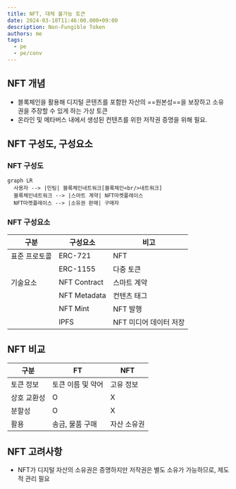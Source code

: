 ```yaml
---
title: NFT, 대체 불가능 토큰
date: 2024-03-10T11:46:00.000+09:00
description: Non-Fungible Token 
authors: me
tags:
  - pe
  - pe/conv
---
```


## NFT 개념

- 블록체인을 활용해 디지털 콘텐츠를 포함한 자산의 ==원본성==을 보장하고 소유권을 주장할 수 있게 하는 가상 토큰
- 온라인 및 메타버스 내에서 생성된 컨텐츠를 위한 저작권 증명을 위해 필요.

## NFT 구성도, 구성요소

### NFT 구성도

```mermaid
graph LR
  사용자 --> |민팅| 블록체인네트워크[블록체인<br/>네트워크]
  블록체인네트워크 --> |스마트 계약| NFT마켓플레이스
  NFT마켓플레이스 --> |소유권 판매| 구매자
```

### NFT 구성요소

| 구분 | 구성요소 | 비고 |
| --- | --- | --- |
| 표준 프로토콜 | ERC-721 | NFT |
| | ERC-1155 | 다중 토큰 |
| 기술요소 | NFT Contract | 스마트 계약 |
| | NFT Metadata | 컨텐츠 태그 |
| | NFT Mint | NFT 발행 |
| | IPFS | NFT 미디어 데이터 저장 |

## NFT 비교

| 구분 | FT | NFT |
| --- | --- | --- |
| 토큰 정보 | 토큰 이름 및 약어 | 고유 정보 |
| 상호 교환성 | O | X |
| 분할성 | O | X |
| 활용 | 송금, 물품 구매 | 자산 소유권 |

## NFT 고려사항

- NFT가 디지털 자산의 소유권은 증명하지만 저작권은 별도 소유가 가능하므로, 제도적 관리 필요

